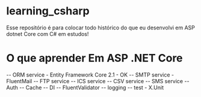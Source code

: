 # learning_csharp
Esse repositório é para colocar todo histórico do que eu desenvolvi em ASP dotnet Core com C# em estudos!

# O que aprender Em ASP .NET Core
-- ORM  service - Entity Framework Core 2.1 - OK
-- SMTP service - FluentMail
-- FTP  service
-- ICS  service
-- CSV  service
-- SMS service
-- Auth
-- Cache
-- DI
-- FluentValidator
-- logging
-- test - X.Unit
